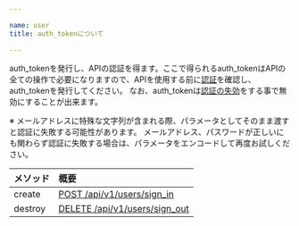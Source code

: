 ```yaml
---

name: user
title: auth_tokenについて

---
```


auth_tokenを発行し、APIの認証を得ます。ここで得られるauth_tokenはAPIの全ての操作で必要になりますので、APIを使用する前に[認証](#user_create)を確認し、auth_tokenを発行してください。
なお、auth_tokenは[認証の失効](#user_delete)をする事で無効にすることが出来ます。

※ メールアドレスに特殊な文字列が含まれる際、パラメータとしてそのまま渡すと認証に失敗する可能性があります。
メールアドレス、パスワードが正しいにも関わらず認証に失敗する場合は、パラメータをエンコードして再度お試しください。

|メソッド|概要|
|:---|:---|
|create|[POST /api/v1/users/sign_in](#user_create)|
|destroy|[DELETE /api/v1/users/sign_out](#user_delete)|

